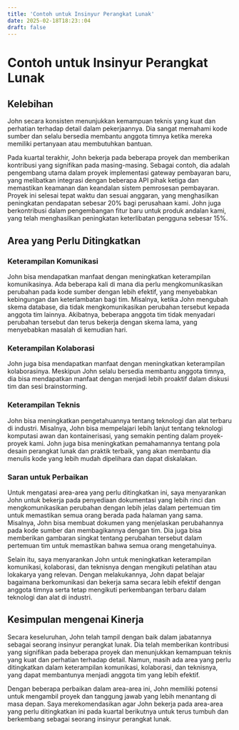 ```yaml
---
title: 'Contoh untuk Insinyur Perangkat Lunak'
date: 2025-02-18T18:23::04
draft: false
---
```


# Contoh untuk Insinyur Perangkat Lunak

## **Kelebihan**

John secara konsisten menunjukkan kemampuan teknis yang kuat dan perhatian terhadap detail dalam pekerjaannya. Dia sangat memahami kode sumber dan selalu bersedia membantu anggota timnya ketika mereka memiliki pertanyaan atau membutuhkan bantuan.

Pada kuartal terakhir, John bekerja pada beberapa proyek dan memberikan kontribusi yang signifikan pada masing-masing. Sebagai contoh, dia adalah pengembang utama dalam proyek implementasi gateway pembayaran baru, yang melibatkan integrasi dengan beberapa API pihak ketiga dan memastikan keamanan dan keandalan sistem pemrosesan pembayaran. Proyek ini selesai tepat waktu dan sesuai anggaran, yang menghasilkan peningkatan pendapatan sebesar 20% bagi perusahaan kami. John juga berkontribusi dalam pengembangan fitur baru untuk produk andalan kami, yang telah menghasilkan peningkatan keterlibatan pengguna sebesar 15%.

## **Area yang Perlu Ditingkatkan**

### **Keterampilan Komunikasi**

John bisa mendapatkan manfaat dengan meningkatkan keterampilan komunikasinya. Ada beberapa kali di mana dia perlu mengkomunikasikan perubahan pada kode sumber dengan lebih efektif, yang menyebabkan kebingungan dan keterlambatan bagi tim. Misalnya, ketika John mengubah skema database, dia tidak mengkomunikasikan perubahan tersebut kepada anggota tim lainnya. Akibatnya, beberapa anggota tim tidak menyadari perubahan tersebut dan terus bekerja dengan skema lama, yang menyebabkan masalah di kemudian hari.

### **Keterampilan Kolaborasi**

John juga bisa mendapatkan manfaat dengan meningkatkan keterampilan kolaborasinya. Meskipun John selalu bersedia membantu anggota timnya, dia bisa mendapatkan manfaat dengan menjadi lebih proaktif dalam diskusi tim dan sesi brainstorming.

### **Keterampilan Teknis**

John bisa meningkatkan pengetahuannya tentang teknologi dan alat terbaru di industri. Misalnya, John bisa mempelajari lebih lanjut tentang teknologi komputasi awan dan kontainerisasi, yang semakin penting dalam proyek-proyek kami. John juga bisa meningkatkan pemahamannya tentang pola desain perangkat lunak dan praktik terbaik, yang akan membantu dia menulis kode yang lebih mudah dipelihara dan dapat diskalakan.

### **Saran untuk Perbaikan**

Untuk mengatasi area-area yang perlu ditingkatkan ini, saya menyarankan John untuk bekerja pada penyediaan dokumentasi yang lebih rinci dan mengkomunikasikan perubahan dengan lebih jelas dalam pertemuan tim untuk memastikan semua orang berada pada halaman yang sama. Misalnya, John bisa membuat dokumen yang menjelaskan perubahannya pada kode sumber dan membagikannya dengan tim. Dia juga bisa memberikan gambaran singkat tentang perubahan tersebut dalam pertemuan tim untuk memastikan bahwa semua orang mengetahuinya.

Selain itu, saya menyarankan John untuk meningkatkan keterampilan komunikasi, kolaborasi, dan teknisnya dengan mengikuti pelatihan atau lokakarya yang relevan. Dengan melakukannya, John dapat belajar bagaimana berkomunikasi dan bekerja sama secara lebih efektif dengan anggota timnya serta tetap mengikuti perkembangan terbaru dalam teknologi dan alat di industri.

## **Kesimpulan mengenai Kinerja**

Secara keseluruhan, John telah tampil dengan baik dalam jabatannya sebagai seorang insinyur perangkat lunak. Dia telah memberikan kontribusi yang signifikan pada beberapa proyek dan menunjukkan kemampuan teknis yang kuat dan perhatian terhadap detail. Namun, masih ada area yang perlu ditingkatkan dalam keterampilan komunikasi, kolaborasi, dan teknisnya, yang dapat membantunya menjadi anggota tim yang lebih efektif.

Dengan beberapa perbaikan dalam area-area ini, John memiliki potensi untuk mengambil proyek dan tanggung jawab yang lebih menantang di masa depan. Saya merekomendasikan agar John bekerja pada area-area yang perlu ditingkatkan ini pada kuartal berikutnya untuk terus tumbuh dan berkembang sebagai seorang insinyur perangkat lunak.
